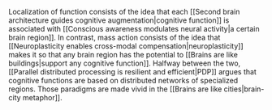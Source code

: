 Localization of function consists of the idea that each [[Second brain architecture guides cognitive augmentation|cognitive function]] is associated with [[Conscious awareness modulates neural activity|a certain brain region]]. In contrast, mass action consists of the idea that [[Neuroplasticity enables cross-modal compensation|neuroplasticity]] makes it so that any brain region has the potential to [[Brains are like buildings|support any cognitive function]]. Halfway between the two, [[Parallel distributed processing is resilient and efficient|PDP]] argues that cognitive functions are based on distributed networks of specialized regions. Those paradigms are made vivid in the [[Brains are like cities|brain-city metaphor]].